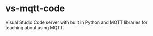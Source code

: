 # vs-mqtt-code
Visual Studio Code server with built in Python and MQTT libraries for teaching about using MQTT.
